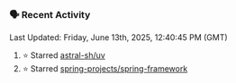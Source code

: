 ### 🗣 Recent Activity

<!--RECENT_ACTIVITY:last_update-->
Last Updated: Friday, June 13th, 2025, 12:40:45 PM (GMT)
<!--RECENT_ACTIVITY:last_update_end-->
<!--RECENT_ACTIVITY:start-->
1. ⭐ Starred [astral-sh/uv](https://github.com/astral-sh/uv)<br>
2. ⭐ Starred [spring-projects/spring-framework](https://github.com/spring-projects/spring-framework)<br>
<!--RECENT_ACTIVITY:end-->
